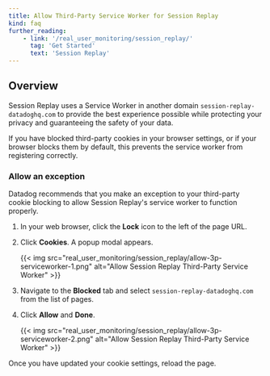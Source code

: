 ```yaml
---
title: Allow Third-Party Service Worker for Session Replay
kind: faq
further_reading:
    - link: '/real_user_monitoring/session_replay/'
      tag: 'Get Started'
      text: 'Session Replay'
---
```


## Overview

Session Replay uses a Service Worker in another domain `session-replay-datadoghq.com` to provide the best experience possible while protecting your privacy and guaranteeing the safety of your data.

If you have blocked third-party cookies in your browser settings, or if your browser blocks them by default, this prevents the service worker from registering correctly.

### Allow an exception

Datadog recommends that you make an exception to your third-party cookie blocking to allow Session Replay's service worker to function properly.

1. In your web browser, click the **Lock** icon to the left of the page URL.
2. Click **Cookies**. A popup modal appears.

   {{< img src="real_user_monitoring/session_replay/allow-3p-serviceworker-1.png" alt="Allow Session Replay Third-Party Service Worker" >}}

3. Navigate to the **Blocked** tab and select `session-replay-datadoghq.com` from the list of pages.
4. Click **Allow** and **Done**.

   {{< img src="real_user_monitoring/session_replay/allow-3p-serviceworker-2.png" alt="Allow Session Replay Third-Party Service Worker" >}}

Once you have updated your cookie settings, reload the page.
